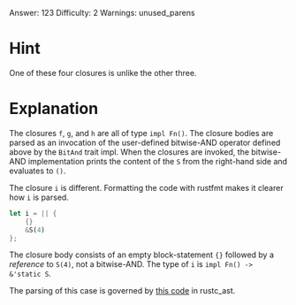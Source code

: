 Answer: 123
Difficulty: 2
Warnings: unused_parens

# Hint

One of these four closures is unlike the other three.

# Explanation

The closures `f`, `g`, and `h` are all of type `impl Fn()`. The closure bodies
are parsed as an invocation of the user-defined bitwise-AND operator defined
above by the `BitAnd` trait impl. When the closures are invoked, the bitwise-AND
implementation prints the content of the `S` from the right-hand side and
evaluates to `()`.

The closure `i` is different. Formatting the code with rustfmt makes it clearer
how `i` is parsed.

```rust
let i = || {
    {}
    &S(4)
};
```

The closure body consists of an empty block-statement `{}` followed by a
*reference* to `S(4)`, not a bitwise-AND. The type of `i` is `impl Fn() ->
&'static S`.

The parsing of this case is governed by [this code][classify] in rustc\_ast.

[classify]: https://github.com/rust-lang/rust/blob/1.90.0/compiler/rustc_ast/src/util/classify.rs#L78-L83
